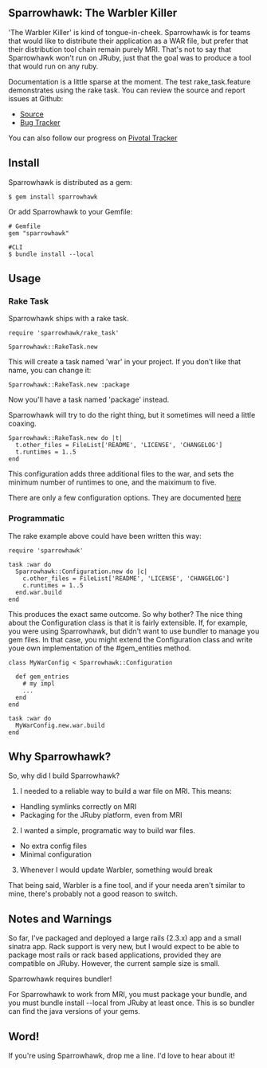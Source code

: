 ## Sparrowhawk: The Warbler Killer

'The Warbler Killer' is kind of tongue-in-cheek. Sparrowhawk is for teams that would like to distribute their application as a WAR file, but prefer that their distribution tool chain remain purely MRI. That's not to say that Sparrowhawk won't run on JRuby, just that the goal was to produce a tool that would run on any ruby.

Documentation is a little sparse at the moment. The test rake_task.feature demonstrates using the rake task. You can review the source and report issues at Github:

* [Source](https://github.com/kofno/Sparrowhawk)
* [Bug Tracker](https://github.com/kofno/Sparrowhawk/issues)

You can also follow our progress on [Pivotal Tracker](https://www.pivotaltracker.com/projects/164959#)

## Install

Sparrowhawk is distributed as a gem:

    $ gem install sparrowhawk

Or add Sparrowhawk to your Gemfile:

    # Gemfile
    gem "sparrowhawk"

    #CLI
    $ bundle install --local

## Usage

### Rake Task
Sparrowhawk ships with a rake task.

    require 'sparrowhawk/rake_task'

    Sparrowhawk::RakeTask.new

This will create a task named 'war' in your project. If you don't like that name, you can change it:

    Sparrowhawk::RakeTask.new :package

Now you'll have a task named 'package' instead.

Sparrowhawk will try to do the right thing, but it sometimes will need a little coaxing.

    Sparrowhawk::RakeTask.new do |t|
      t.other_files = FileList['README', 'LICENSE', 'CHANGELOG']
      t.runtimes = 1..5
    end

This configuration adds three additional files to the war, and sets the minimum number of runtimes to one, and the maiximum to five.

There are only a few configuration options. They are documented [here](http://rubydoc.info/github/kofno/Sparrowhawk/master/Sparrowhawk/Configuration)

### Programmatic

The rake example above could have been written this way:

    require 'sparrowhawk'
    
    task :war do
      Sparrowhawk::Configuration.new do |c|
        c.other_files = FileList['README', 'LICENSE', 'CHANGELOG']
        c.runtimes = 1..5
      end.war.build
    end

This produces the exact same outcome. So why bother? The nice thing about the Configuration class is that it is fairly extensible. If, for example, you were using Sparrowhawk, but didn't want to use bundler to manage you gem files. In that case, you might extend the Configuration class and write youe own implementation of the #gem_entities method.

    class MyWarConfig < Sparrowhawk::Configuration
     
      def gem_entries
        # my impl
        ...
      end
    end
    
    task :war do
      MyWarConfig.new.war.build
    end

## Why Sparrowhawk?

So, why did I build Sparrowhawk?

1. I needed to a reliable way to build a war file on MRI. This means:
 - Handling symlinks correctly on MRI
 - Packaging for the JRuby platform, even from MRI
2. I wanted a simple, programatic way to build war files.
 - No extra config files
 - Minimal configuration
3. Whenever I would update Warbler, something would break

That being said, Warbler is a fine tool, and if your needa aren't similar to mine, there's probably not a good reason to switch.

## Notes and Warnings

So far, I've packaged and deployed a large rails (2.3.x) app and a small sinatra app. Rack support is very new, but I would expect to be able to package most rails or rack based applications, provided they are compatible on JRuby. However, the current sample size is small.

Sparrowhawk requires bundler!

For Sparrowhawk to work from MRI, you must package your bundle, and you must bundle install --local from JRuby at least once. This is so bundler can find the java versions of your gems.

## Word!

If you're using Sparrowhawk, drop me a line. I'd love to hear about it!
